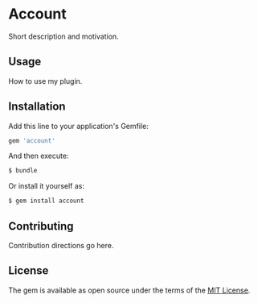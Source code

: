 # Account
Short description and motivation.

## Usage
How to use my plugin.

## Installation
Add this line to your application's Gemfile:

```ruby
gem 'account'
```

And then execute:
```bash
$ bundle
```

Or install it yourself as:
```bash
$ gem install account
```

## Contributing
Contribution directions go here.

## License
The gem is available as open source under the terms of the [MIT License](https://opensource.org/licenses/MIT).
